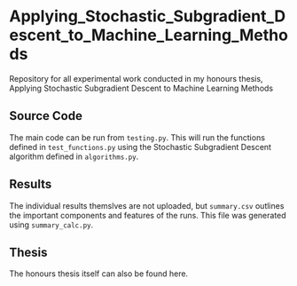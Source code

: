 # Applying_Stochastic_Subgradient_Descent_to_Machine_Learning_Methods
Repository for all experimental work conducted in my honours thesis, Applying Stochastic Subgradient Descent to Machine Learning Methods

## Source Code

The main code can be run from ```testing.py```. This will run the functions defined in ```test_functions.py``` using the Stochastic Subgradient Descent algorithm defined in ```algorithms.py```.

## Results

The individual results themslves are not uploaded, but ```summary.csv``` outlines the important components and features of the runs. This file was generated using ```summary_calc.py```.

## Thesis

The honours thesis itself can also be found here.
